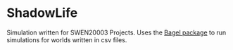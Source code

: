 # ShadowLife

Simulation written for SWEN20003 Projects. Uses the [Bagel package](https://people.eng.unimelb.edu.au/mcmurtrye/bagel-doc/bagel/package-frame.html) to run simulations for worlds written in csv files. 
